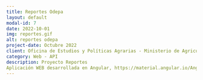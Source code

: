 ```yaml
---
title: Reportes Odepa
layout: default
modal-id: 7
date: 2022-10-01
img: reportes.gif
alt: reportes odepa
project-date: Octubre 2022
client: Oficina de Estudios y Políticas Agrarias - Ministerio de Agricultura 
category: Web - API
description: Proyecto Reportes
Aplicación WEB desarrollada en Angular, https://material.angular.io/Angular Material, https://www.primefaces.org/primeng/PrimeNG, SpringBoot Java - SQL
---
```

